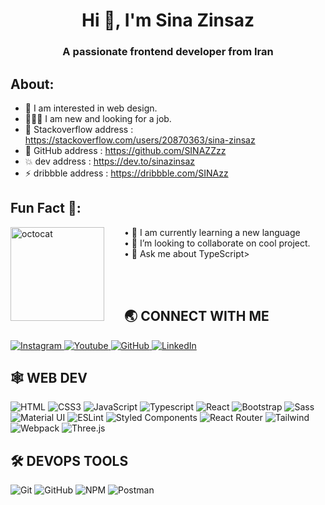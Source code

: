 
<!---
SINAZZzz/SINAZZzz is a ✨ special ✨ repository because its `README.md` (this file) appears on your GitHub profile.
You can click the Preview link to take a look at your changes.
--->

<h1 align="center">Hi 👋, I'm Sina Zinsaz</h1>
<h3 align="center">A passionate frontend developer from Iran</h3>

 ## About:
- 👀 I am interested in web design.
- 👩🏾‍💻 I am new and looking for a job.
- 🌝 Stackoverflow address : https://stackoverflow.com/users/20870363/sina-zinsaz
- 🌼 GitHub address : https://github.com/SINAZZzz
- 💥 dev address : https://dev.to/sinazinsaz
- ⚡️ dribbble address : https://dribbble.com/SINAzz

## Fun Fact 🎈:

<!-- <img align="left" height="150" src="https://raw.githubusercontent.com/hicodersofficial/images/main/giphy%20(2).gif" style="margin-right: 2rem;"> -->
<img align="left" height="150" src="https://user-images.githubusercontent.com/69384657/179312151-fdabe3af-823f-41ab-a6d4-17a72af4e9e8.png" alt="octocat" style="margin-right: 2rem;" />


• 🔭 I am currently learning a new language  <br />
• 👯 I’m looking to collaborate on cool project. <br />
• 💬 Ask me about TypeScript><br/>
</span>

<br />
<br />

## 🌏 **CONNECT WITH ME**
<div style="display:'flex'">
 <a href="[https://www.instagram.com/hi.coders](https://www.instagram.com/sina_rage/)"> 
    <img src="https://img.shields.io/badge/Instagram-E4405F?style=for-the-badge&logo=instagram&logoColor=white" title="Instagram"  alt="Instagram"/>
</a>
<a href="[https://www.youtube.com/channel/UC1hooNUnK4Ivk5KBaT5PKIg](https://www.youtube.com/@sinarage)"> 
    <img src="https://img.shields.io/badge/YouTube-FF0000?style=for-the-badge&logo=youtube&logoColor=white" title="Youtube"  alt="Youtube"/>
</a>
<a href="https://github.com/SINAZZzz"> 
    <img src="https://img.shields.io/badge/GitHub-100000?style=for-the-badge&logo=github&logoColor=white" title="GitHub"  alt="GitHub"/>
</a>
<a  href="[https://www.linkedin.com/company/hi-coders/](https://www.linkedin.com/in/sina-zinsaz-a71061244/)">
    <img src="https://img.shields.io/badge/LinkedIn-0077B5?style=for-the-badge&logo=linkedin&logoColor=white" title="LinkedIn"  alt="LinkedIn"/>
</a>
</div>

 ## 🕸️ **WEB DEV**
 
<div style="display:'flex'">
 
![HTML](https://img.shields.io/badge/HTML5-E34F26?style=for-the-badge&logo=html5&logoColor=white "HTML")
![CSS3](https://img.shields.io/badge/CSS3-1572B6?style=for-the-badge&logo=css3&logoColor=white "CSS")
![JavaScript](https://img.shields.io/badge/JavaScript-F7DF1E?style=for-the-badge&logo=javascript&logoColor=black "JavaScript")
![Typescript](https://img.shields.io/badge/TypeScript-007ACC?style=for-the-badge&logo=typescript&logoColor=white "Typescript")
![React](https://img.shields.io/badge/React-20232A?style=for-the-badge&logo=react&logoColor=61DAFB "React")
 ![Bootstrap](https://img.shields.io/badge/Bootstrap-563D7C?style=for-the-badge&logo=bootstrap&logoColor=white "Bootstrap")
![Sass](https://img.shields.io/badge/Sass-CC6699?style=for-the-badge&logo=sass&logoColor=white "SASS")
![Material UI](https://img.shields.io/badge/Material--UI-%230081CB.svg?style=for-the-badge&logo=mui&logoColor=white "Material UI")
 ![ESLint](https://img.shields.io/badge/ESLint-4B3263?style=for-the-badge&logo=eslint&logoColor=white)
  ![Styled Components](https://img.shields.io/badge/styled--components-DB7093?style=for-the-badge&logo=styled-components&logoColor=white "Styled-Components")
 ![](https://img.shields.io/badge/React_Router-CA4245?style=for-the-badge&logo=react-router&logoColor=white "React Router")
 ![Tailwind](https://img.shields.io/badge/Tailwind_CSS-38B2AC?style=for-the-badge&logo=tailwind-css&logoColor=white "Tailwind")
 ![Webpack](https://img.shields.io/badge/webpack-%238DD6F9.svg?style=for-the-badge&logo=webpack&logoColor=black "Webpack")
 ![Three.js](https://img.shields.io/badge/threejs-black?style=for-the-badge&logo=three.js&logoColor=white "Three.js")
</div>


## 🛠️ **DEVOPS TOOLS**

<div style="display:'flex'">

![Git](https://img.shields.io/badge/git-%23F05033.svg?style=for-the-badge&logo=git&logoColor=white "Git")
![GitHub](https://img.shields.io/badge/github-%23121011.svg?style=for-the-badge&logo=github&logoColor=white "GitHub")
 ![NPM](https://img.shields.io/badge/NPM-%23000000.svg?style=for-the-badge&logo=npm&logoColor=white "Npm")
![Postman](https://img.shields.io/badge/Postman-FF6C37?style=for-the-badge&logo=postman&logoColor=white "Postman")
</div>



